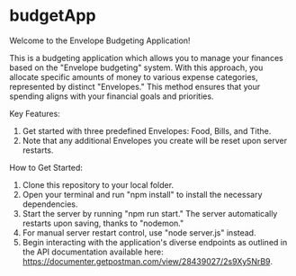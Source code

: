 # budgetApp

Welcome to the Envelope Budgeting Application!

This is a budgeting application which allows you to manage your finances based on the "Envelope budgeting" system. With this approach, you allocate specific amounts of money to various expense categories, represented by distinct "Envelopes." This method ensures that your spending aligns with your financial goals and priorities.

Key Features:
1. Get started with three predefined Envelopes: Food, Bills, and Tithe.
2. Note that any additional Envelopes you create will be reset upon server restarts.


How to Get Started:
1. Clone this repository to your local folder.
2. Open your terminal and run "npm install" to install the necessary dependencies.
3. Start the server by running "npm run start." The server automatically restarts upon saving, thanks to "nodemon."
4. For manual server restart control, use "node server.js" instead.
5. Begin interacting with the application's diverse endpoints as outlined in the API documentation available here: https://documenter.getpostman.com/view/28439027/2s9Xy5NrB9.




